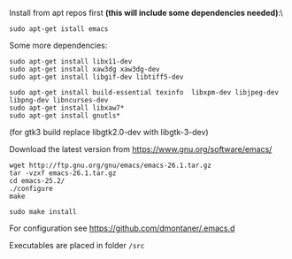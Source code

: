 
Install from apt repos first __(this will include some dependencies needed)__:\

    sudo apt-get istall emacs

Some more dependencies:

    sudo apt-get install libx11-dev
    sudo apt-get install xaw3dg xaw3dg-dev
    sudo apt-get install libgif-dev libtiff5-dev
    
    sudo apt-get install build-essential texinfo  libxpm-dev libjpeg-dev libpng-dev libncurses-dev
    sudo apt-get install libxaw7*
    sudo apt-get install gnutls*

 
 (for gtk3 build replace libgtk2.0-dev with libgtk-3-dev)


Download the latest version from https://www.gnu.org/software/emacs/

    wget http://ftp.gnu.org/gnu/emacs/emacs-26.1.tar.gz
    tar -vzxf emacs-26.1.tar.gz
    cd emacs-25.2/
    ./configure
    make
    
    sudo make install

For configuration see https://github.com/dmontaner/.emacs.d

Executables are placed in folder `/src`
